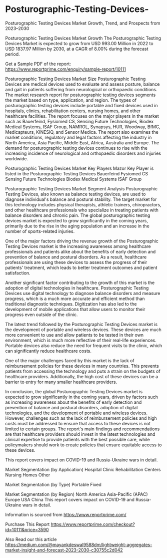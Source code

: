 # Posturographic-Testing-Devices-
Posturographic Testing Devices Market Growth, Trend, and Prospects from 2023–2030

Posturographic Testing Devices Market Growth
The Posturographic Testing Devices Market is expected to grow from USD 993.00 Million in 2022 to USD 1837.97 Million by 2030, at a CAGR of 8.00% during the forecast period.

Get a Sample PDF of the report: https://www.reportprime.com/enquiry/sample-report/10111

Posturographic Testing Devices Market Size
Posturographic Testing Devices are medical devices used to evaluate and assess posture, balance and gait in patients suffering from neurological or orthopaedic conditions. The market research report for posturographic testing devices segments the market based on type, application, and region. The types of posturographic testing devices include portable and fixed devices used in hospitals, clinics, rehabilitation centers, nursing homes, and other healthcare facilities. The report focuses on the major players in the market such as Bauerfeind, Fysiomed CS, Sensing Future Technologies, Biodex Medical Systems, ISAF Group, NAMROL, Synapsys, HUR, Woodway, BfMC, Medicapteurs, KINESIQ, and Sensor Medica. The report also examines the market conditions, regulatory and legal factors affecting the industry in North America, Asia Pacific, Middle East, Africa, Australia and Europe. The demand for posturographic testing devices continues to rise with the increasing incidence of neurological and orthopaedic disorders and injuries worldwide.

Posturographic Testing Devices Market Key Players
Mazor Key Player is listed in the Posturographic Testing Devices
Bauerfeind
Fysiomed CS
Sensing Future Technologies
Biodex Medical Systems
ISAF Group

Posturographic Testing Devices Market Segment Analysis
Posturographic Testing Devices, also known as balance testing devices, are used to diagnose individual's balance and postural stability. The target market for this technology includes physical therapists, athletic trainers, chiropractors, and other healthcare professionals who specialize in treating patients with balance disorders and chronic pain. The global posturographic testing devices market is expected to grow significantly in the coming years, primarily due to the rise in the aging population and an increase in the number of sports-related injuries.

One of the major factors driving the revenue growth of the Posturographic Testing Devices market is the increasing awareness among healthcare professionals and patients alike about the benefits of early detection and prevention of balance and postural disorders. As a result, healthcare professionals are using these devices to assess the progress of their patients' treatment, which leads to better treatment outcomes and patient satisfaction.

Another significant factor contributing to the growth of this market is the adoption of digital technologies in healthcare. Posturographic Testing Devices use digital technology to diagnose balance disorders and measure progress, which is a much more accurate and efficient method than traditional diagnostic techniques. Digitization has also led to the development of mobile applications that allow users to monitor their progress even outside of the clinic.

The latest trend followed by the Posturographic Testing Devices market is the development of portable and wireless devices. These devices are much more convenient to use and allow patients to be tested in their own environment, which is much more reflective of their real-life experiences. Portable devices also reduce the need for frequent visits to the clinic, which can significantly reduce healthcare costs.

One of the major challenges faced by this market is the lack of reimbursement policies for these devices in many countries. This prevents patients from accessing the technology and puts a strain on the budgets of healthcare providers. Additionally, the high cost of these devices can be a barrier to entry for many smaller healthcare providers.

In conclusion, the global Posturographic Testing Devices market is expected to grow significantly in the coming years, driven by factors such as increasing awareness about the benefits of early detection and prevention of balance and postural disorders, adoption of digital technologies, and the development of portable and wireless devices. However, challenges such as the lack of reimbursement policies and high costs must be addressed to ensure that access to these devices is not limited to certain groups. The report's main findings and recommendations are that healthcare providers should invest in the latest technologies and clinical expertise to provide patients with the best possible care, while policymakers should work to create policies that ensure equitable access to these devices.

This report covers impact on COVID-19 and Russia-Ukraine wars in detail.

Market Segmentation (by Application)
Hospital
Clinic
Rehabilitation Centers
Nursing Homes
Other

Market Segmentation (by Type)
Portable
Fixed

Market Segmentation (by Region)
North America
Asia-Pacific (APAC)
Europe
USA
China
This report covers impact on COVID-19 and Russia-Ukraine wars in detail.

Information is sourced from https://www.reportprime.com/

Purchase This Report
https://www.reportprime.com/checkout?id=10111&price=3590

Also Read our this article
https://medium.com/@mayankdeswal9588dm/lightweight-aggregates-market-insight-and-forecast-2023-2030-c30755c2d042
